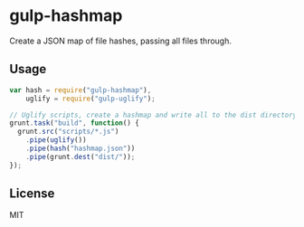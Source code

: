# gulp-hashmap

Create a JSON map of file hashes, passing all files through.

## Usage
```javascript
var hash = require("gulp-hashmap"),
    uglify = require("gulp-uglify");

// Uglify scripts, create a hashmap and write all to the dist directory
grunt.task("build", function() {
  grunt.src("scripts/*.js")
    .pipe(uglify())
    .pipe(hash("hashmap.json"))
    .pipe(grunt.dest("dist/"));
});
```

## License
MIT
